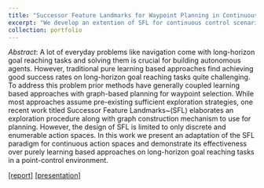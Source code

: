 ```yaml
---
title: "Successor Feature Landmarks for Waypoint Planning in Continuous Control"
excerpt: "We develop an extention of SFL for continuous control scenarios<br/><img style='width:50%' src='/images/portfolio/sfl_cc_overview.png'>"
collection: portfolio
---
```


_Abstract_:
A lot of everyday problems like navigation come with long-horizon goal reaching tasks and solving them is crucial for building autonomous agents. However, traditional pure learning based approaches find achieving good success rates on long-horizon goal reaching tasks quite challenging. To address this problem prior methods have generally coupled learning based approaches with graph-based planning for waypoint selection. While most approaches assume pre-existing sufficient exploration strategies, one recent work titled Successor Feature Landmarks~(SFL) elaborates an exploration procedure along with graph construction mechanism to use for planning. However, the design of SFL is limited to only discrete and enumerable action spaces. In this work we present an adaptation of the SFL paradigm for continuous action spaces and demonstrate its effectiveness over purely learning based approaches on long-horizon goal reaching tasks in a point-control environment.

[[report]](https://drive.google.com/file/d/1sQrvhrTUYRNXb9VheJ9Y_hhdXDF0bhbZ/view?usp=sharing)
[[presentation]](https://drive.google.com/file/d/1-9C-970KIyci2e2lxI-tExouYlJ4_ygC/view?usp=sharing)
